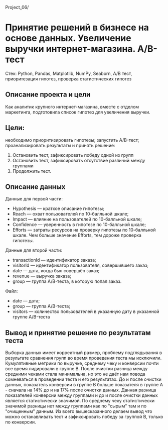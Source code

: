 Project_06/
# Принятие решений в бизнесе на основе данных. Увеличение выручки интернет-магазина. A/B-тест

Стек: Python, Pandas, Matplotlib, NumPy, Seaborn, A/B тест, приоритезация гипотез, проверка статистических гипотез

## Описание проекта и цели
Как аналитик крупного интернет-магазина, вместе с отделом маркетинга, подготовила список гипотез для увеличения выручки.

## Цели:

необходимо приоритизировать гипотезы;
запустить A/B-тест;
проанализировать результаты и принять решение:
1. Остановить тест, зафиксировать победу одной из групп
2. Остановить тест, зафиксировать отсутствие различий между группами
3. Продолжить тест.

## Описание данных
Данные для первой части:

- Hypothesis — краткое описание гипотезы;
- Reach — охват пользователей по 10-балльной шкале;
- Impact — влияние на пользователей по 10-балльной шкале;
- Confidence — уверенность в гипотезе по 10-балльной шкале;
- Efforts — затраты ресурсов на проверку гипотезы по 10-балльной шкале. Чем больше значение Efforts, тем дороже проверка гипотезы.

Данные для второй части:

- transactionId — идентификатор заказа;
- visitorId — идентификатор пользователя, совершившего заказ;
- date — дата, когда был совершён заказ;
- revenue — выручка заказа;
- group — группа A/B-теста, в которую попал заказ.

Файл:
- date — дата;
- group — группа A/B-теста;
- visitors — количество пользователей в указанную дату в указанной группе A/B-теста

## Вывод и принятие решение по результатам теста
Выборка данных имеет корректный размер, проблему подглядывания в результате сравнения групп во время проведения теста мы исключили.
Кумулятивные метрики по выручке, среднему чеку и конверсии почти все время лидировали в группе B.
После очистки разница между средними чеками стала минимальна, но это не даёт нам повода сомневаться в проведении теста и его результатах.
До и после очистки данных, показатель конверсии в группе B больше показателя в группе A - сначала на 14% до и на 17% после очистки данных. Данная разница показателей конверсии между группами и до и после очистки данных является статистически значимой.
По среднему чеку статистически значимой разницы нет между группами как по "сырым" там и по "очищенным" данным.
Из всего вышесказанного делаем вывод что можно останавливать тест и зафиксировать победу за группой В, только по конверсии.

